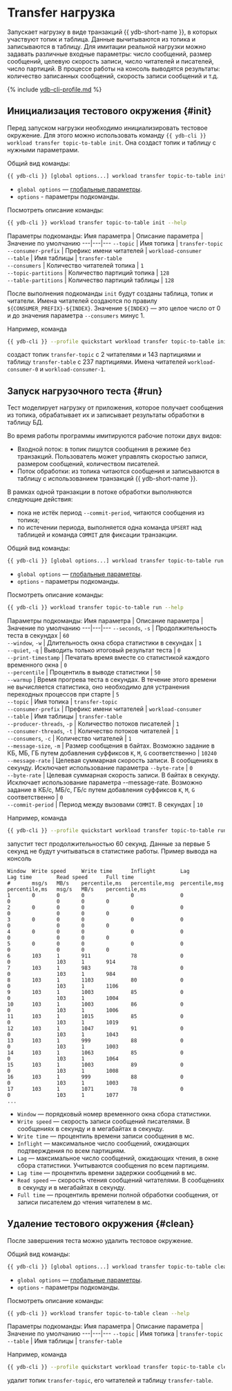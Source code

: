 # Transfer нагрузка

Запускает нагрузку в виде транзакций {{ ydb-short-name }}, в которых участвуют топик и таблица. Данные вычитываются из топика и записываются в таблицу. Для имитации реальной нагрузки можно задавать различные входные параметры: число сообщений, размер сообщений, целевую скорость записи, число читателей и писателей, число партиций. В процессе работы на консоль выводятся результаты: количество записанных сообщений, скорость записи сообщений и т.д.

{% include [ydb-cli-profile.md](../../_includes/ydb-cli-profile.md) %}

## Инициализация тестового окружения {#init}

Перед запуском нагрузки необходимо инициализировать тестовое окружение. Для этого можно использовать команду `{{ ydb-cli }} workload transfer topic-to-table init`. Она создаст топик и таблицу с нужными параметрами.

Общий вид команды:
```bash
{{ ydb-cli }} [global options...] workload transfer topic-to-table init [options...]
```
* `global options` — [глобальные параметры](commands/global-options.md).
* `options` - параметры подкоманды.

Посмотреть описание команды:

```bash
{{ ydb-cli }} workload transfer topic-to-table init --help
```

Параметры подкоманды:
Имя параметра        | Описание параметра          | Значение по умолчанию
---|---|---
`--topic`            | Имя топика                  | `transfer-topic`      
`--consumer-prefix`  | Префикс имени читателей     | `workload-consumer`   
`--table`            | Имя таблицы                 | `transfer-table`      
`--consumers`        | Количество читателей топика | `1`                   
`--topic-partitions` | Количество партиций топика  | `128`                 
`--table-partitions` | Количество партиций таблицы | `128`                 

После выполнения подкоманды `init` будут созданы таблица, топик и читатели. Имена читателей создаются по правилу `${CONSUMER_PREFIX}-${INDEX}`. Значение `${INDEX}` — это целое число от 0 и до значения параметра `--consumers` минус 1.

Например, команда
```bash
{{ ydb-cli }} --profile quickstart workload transfer topic-to-table init --consumers 2 --topic-partitions 143 --table-partitions 237
```
создаст топик `transfer-topic` с 2 читателями и 143 партициями и таблицу `transfer-table` с 237 партициями. Имена читателей `workload-consumer-0` и `workload-consumer-1`.

## Запуск нагрузочного теста {#run}

Тест моделирует нагрузку от приложения, которое получает сообщения из топика, обрабатывает их и записывает результаты обработки в таблицу БД.

Во время работы программы имитируются рабочие потоки двух видов:
* Входной поток: в топик пишутся сообщения в режиме без транзакций. Пользователь может управлять скоростью записи, размером сообщений, количеством писателей.
* Поток обработки: из топика читаются сообщения и записываются в таблицу с использованием транзакций {{ ydb-short-name }}. 

В рамках одной транзакции в потоке обработки выполняются следующие действия:
* пока не истёк период `--commit-period`, читаются сообщения из топика;
* по истечении периода, выполняется одна команда `UPSERT` над таблицей и команда `COMMIT` для фиксации транзакции.

Общий вид команды:
```bash
{{ ydb-cli }} [global options...] workload transfer topic-to-table run [options...]
```
* `global options` — [глобальные параметры](commands/global-options.md).
* `options` - параметры подкоманды.

Посмотреть описание команды:

```bash
{{ ydb-cli }} workload transfer topic-to-table run --help
```

Параметры подкоманды:
Имя параметра              | Описание параметра          | Значение по умолчанию 
---|---|---
`--seconds`, `-s`          | Продолжительность теста в секундах            | `60`                 
`--window`, `-w`           | Длительность окна сбора статистики в секундах | `1`                 
`--quiet`, `-q`            | Выводить только итоговый результат теста      | `0`                 
`--print-timestamp`        | Печатать время вместе со статистикой каждого временного окна | `0`                 
`--percentile`             | Процентиль в выводе статистики                | `50`                 
`--warmup`                 | Время прогрева теста в секундах. В течение этого времени не вычисляется статистика, оно необходимо для устранения переходных процессов при старте | `5`                 
`--topic`                  | Имя топика | `transfer-topic`                 
`--consumer-prefix`        | Префикс имени читателей | `workload-consumer`                 
`--table`                  | Имя таблицы | `transfer-table`                 
`--producer-threads`, `-p` | Количество потоков писателей | `1`                 
`--consumer-threads`, `-t` | Количество потоков читателей | `1`                 
`--consumers`, `-c`        | Количество читателей | `1`                 
`--message-size`, `-m`     | Размер сообщения в байтах. Возможно задание в КБ, МБ, ГБ путем добавления суффиксов `K`, `M`, `G` соответственно | `10240`                 
`--message-rate`           | Целевая суммарная скорость записи. В сообщениях в секунду. Исключает использование параметра `--byte-rate` | `0`                 
`--byte-rate`              | Целевая суммарная скорость записи. В байтах в секунду. Исключает использование параметра --message-rate. Возможно задание в КБ/с, МБ/с, ГБ/с путем добавления суффиксов `K`, `M`, `G` соответственно | `0`                 
`--commit-period`          | Период между вызовами `COMMIT`. В секундах  | `10`                 

Например, команда
```bash
{{ ydb-cli }} --profile quickstart workload transfer topic-to-table run
```
запустит тест продолжительностью 60 секунд. Данные за первые 5 секунд не будут учитываться в статистике работы. Пример вывода на консоль

```text
Window  Write speed     Write time      Inflight        Lag             Lag time        Read speed      Full time
#       msg/s   MB/s    percentile,ms   percentile,msg  percentile,msg  percentile,ms   msg/s   MB/s    percentile,ms
1       0       0       0               0               0               0               0       0       0
2       0       0       0               0               0               0               0       0       0
3       0       0       0               0               0               0               0       0       0
4       0       0       0               0               0               0               0       0       0
5       0       0       0               0               0               0               0       0       0
6       103     1       911             78              0               0               103     1       914
7       103     1       983             78              0               0               103     1       984
8       103     1       1103            80              0               0               103     1       1106
9       103     1       1003            85              0               0               103     1       1004
10      103     1       1003            86              0               0               103     1       1006
11      103     1       1015            85              0               0               103     1       1019
12      103     1       1047            91              0               0               103     1       1043
13      103     1       999             88              0               0               103     1       1003
14      103     1       1063            85              0               0               103     1       1064
15      103     1       1003            89              0               0               103     1       1008
16      103     1       999             88              0               0               103     1       1003
17      103     1       1071            78              0               0               103     1       1077
...
```

* `Window` — порядковый номер временного окна сбора статистики.
* `Write speed` — скорость записи сообщений писателями. В сообщениях в секунду и в мегабайтах в секунду.
* `Write time` — процентиль времени записи сообщения в мс.
* `Inflight` — максимальное число сообщений, ожидающих подтверждения по всем партициям.
* `Lag` — максимальное число сообщений, ожидающих чтения, в окне сбора статистики. Учитываются сообщения по всем партициям.
* `Lag time` — процентиль времени задержки сообщений в мс.
* `Read speed` — скорость чтения сообщений читателями. В сообщениях в секунду и в мегабайтах в секунду.
* `Full time` — процентиль времени полной обработки сообщения, от записи писателем до чтения читателем в мс.

## Удаление тестового окружения {#clean}

После завершения теста можно удалить тестовое окружение.

Общий вид команды:
```bash
{{ ydb-cli }} [global options...] workload transfer topic-to-table clean [options...]
```
* `global options` — [глобальные параметры](commands/global-options.md).
* `options` - параметры подкоманды.

Посмотреть описание команды:

```bash
{{ ydb-cli }} workload transfer topic-to-table clean --help
```

Параметры подкоманды:
Имя параметра        | Описание параметра          | Значение по умолчанию 
---|---|---
`--topic`            | Имя топика                  | `transfer-topic`      
`--table`            | Имя таблицы                 | `transfer-table`      

Например, команда
```bash
{{ ydb-cli }} --profile quickstart workload transfer topic-to-table clean
```
удалит топик `transfer-topic`, его читателей и таблицу `transfer-table`.
